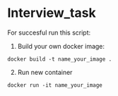 # Interview_task
For succesful run this script:
1) Build your own docker image:
  ```
  docker build -t name_your_image .
  ```
2) Run new container
  ```
  docker run -it name_your_image
  ```
